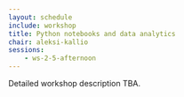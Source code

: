 ```yaml
---
layout: schedule
include: workshop
title: Python notebooks and data analytics
chair: aleksi-kallio
sessions:
    - ws-2-5-afternoon
---
```


Detailed workshop description TBA.
